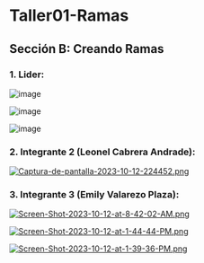 # Taller01-Ramas
## Sección B: Creando Ramas

### 1. Lider:
   ![image](https://github.com/TingoCarlos08/Taller01-Ramas/assets/107369011/155a39ce-4673-458d-819a-a94447c726ab)
   
   ![image](https://github.com/TingoCarlos08/Taller01-Ramas/assets/107369011/0f57d4c9-315e-4adb-bd8b-7867bbd3eeb9)

   ![image](https://github.com/TingoCarlos08/Taller01-Ramas/assets/107369011/5e8b5aa9-3df5-4164-a6c5-0fc973c86156)

### 2. Integrante 2 (Leonel Cabrera Andrade):
[![Captura-de-pantalla-2023-10-12-224452.png](https://i.postimg.cc/zGJCT3vM/Captura-de-pantalla-2023-10-12-224452.png)](https://postimg.cc/MvFfS6yb)

### 3. Integrante 3 (Emily Valarezo Plaza):
[![Screen-Shot-2023-10-12-at-8-42-02-AM.png](https://i.postimg.cc/xTRRzCtY/Screen-Shot-2023-10-12-at-8-42-02-AM.png)](https://postimg.cc/1f8wxykY)

[![Screen-Shot-2023-10-12-at-1-44-44-PM.png](https://i.postimg.cc/qMkc4r0F/Screen-Shot-2023-10-12-at-1-44-44-PM.png)](https://postimg.cc/qg56x9Nc)

[![Screen-Shot-2023-10-12-at-1-39-36-PM.png](https://i.postimg.cc/NMqTVqpp/Screen-Shot-2023-10-12-at-1-39-36-PM.png)](https://postimg.cc/8F4jJ386)
